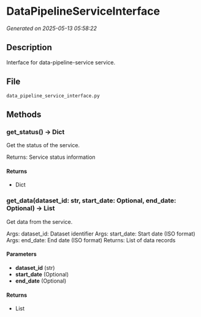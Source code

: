 # DataPipelineServiceInterface

*Generated on 2025-05-13 05:58:22*

## Description

Interface for data-pipeline-service service.

## File

`data_pipeline_service_interface.py`

## Methods

### get_status() -> Dict

Get the status of the service.

Returns:
    Service status information

#### Returns

- Dict

### get_data(dataset_id: str, start_date: Optional, end_date: Optional) -> List

Get data from the service.

Args:
    dataset_id: Dataset identifier
Args:
    start_date: Start date (ISO format)
Args:
    end_date: End date (ISO format)
Returns:
    List of data records

#### Parameters

- **dataset_id** (str)
- **start_date** (Optional)
- **end_date** (Optional)

#### Returns

- List

